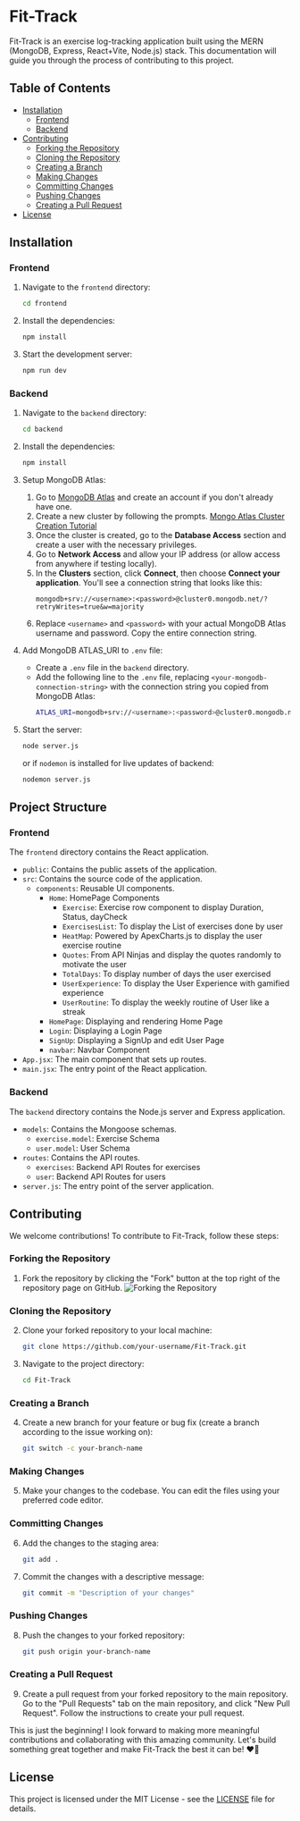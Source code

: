 # Fit-Track

Fit-Track is an exercise log-tracking application built using the MERN (MongoDB, Express, React+Vite, Node.js) stack. This documentation will guide you through the process of contributing to this project.

## Table of Contents
- [Installation](#installation)
  - [Frontend](#frontend)
  - [Backend](#backend)
- [Contributing](#contributing)
  - [Forking the Repository](#forking-the-repository)
  - [Cloning the Repository](#cloning-the-repository)
  - [Creating a Branch](#creating-a-branch)
  - [Making Changes](#making-changes)
  - [Committing Changes](#committing-changes)
  - [Pushing Changes](#pushing-changes)
  - [Creating a Pull Request](#creating-a-pull-request)
- [License](#license)

## Installation

### Frontend

1. Navigate to the `frontend` directory:
    ```sh
    cd frontend
    ```
2. Install the dependencies:
    ```sh
    npm install
    ```
3. Start the development server:
    ```sh
    npm run dev
    ```

### Backend

1. Navigate to the `backend` directory:
    ```sh
    cd backend
    ```

2. Install the dependencies:
    ```sh
    npm install
    ```

3. Setup MongoDB Atlas:
    1. Go to [MongoDB Atlas](https://www.mongodb.com/cloud/atlas) and create an account if you don't already have one.
    2. Create a new cluster by following the prompts. [Mongo Atlas Cluster Creation Tutorial](https://www.youtube.com/watch?v=esKNjzDZItQ)
    3. Once the cluster is created, go to the **Database Access** section and create a user with the necessary privileges.
    4. Go to **Network Access** and allow your IP address (or allow access from anywhere if testing locally).
    5. In the **Clusters** section, click **Connect**, then choose **Connect your application**. You'll see a connection string that looks like this:
        ```
        mongodb+srv://<username>:<password>@cluster0.mongodb.net/?retryWrites=true&w=majority
        ```
    6. Replace `<username>` and `<password>` with your actual MongoDB Atlas username and password. Copy the entire connection string.

4. Add MongoDB ATLAS_URI to `.env` file:
    - Create a `.env` file in the `backend` directory.
    - Add the following line to the `.env` file, replacing `<your-mongodb-connection-string>` with the connection string you copied from MongoDB Atlas:
      ```bash
      ATLAS_URI=mongodb+srv://<username>:<password>@cluster0.mongodb.net/fit-track?retryWrites=true&w=majority
      ```

5. Start the server:
    ```sh
    node server.js
    ```
    or if `nodemon` is installed for live updates of backend:
    ```sh
    nodemon server.js
    ```

## Project Structure

### Frontend

The `frontend` directory contains the React application.

- `public`: Contains the public assets of the application.
- `src`: Contains the source code of the application.
  - `components`: Reusable UI components.
    - `Home`: HomePage Components
      - `Exercise`: Exercise row component to display Duration, Status, dayCheck
      - `ExercisesList`: To display the List of exercises done by user
      - `HeatMap`: Powered by ApexCharts.js to display the user exercise routine
      - `Quotes`: From API Ninjas and display the quotes randomly to motivate the user
      - `TotalDays`: To display number of days the user exercised
      - `UserExperience`: To display the User Experience with gamified experience
      - `UserRoutine`: To display the weekly routine of User like a streak 
    - `HomePage`: Displaying and rendering Home Page
    - `Login`: Displaying a Login Page
    - `SignUp`: Displaying a SignUp and edit User Page
    - `navbar`: Navbar Component
- `App.jsx`: The main component that sets up routes.
- `main.jsx`: The entry point of the React application.

### Backend

The `backend` directory contains the Node.js server and Express application.

- `models`: Contains the Mongoose schemas.
  - `exercise.model`: Exercise Schema
  - `user.model`: User Schema 
- `routes`: Contains the API routes.
  - `exercises`: Backend API Routes for exercises
  - `user`: Backend API Routes for users 
- `server.js`: The entry point of the server application.

## Contributing

We welcome contributions! To contribute to Fit-Track, follow these steps:

### Forking the Repository

1. Fork the repository by clicking the "Fork" button at the top right of the repository page on GitHub.
   ![Forking the Repository](https://user-images.githubusercontent.com/github-fork-button.png)

### Cloning the Repository

2. Clone your forked repository to your local machine:
    ```sh
    git clone https://github.com/your-username/Fit-Track.git
    ```
3. Navigate to the project directory:
    ```sh
    cd Fit-Track
    ```

### Creating a Branch

4. Create a new branch for your feature or bug fix (create a branch according to the issue working on):
    ```sh
    git switch -c your-branch-name
    ```

### Making Changes

5. Make your changes to the codebase. You can edit the files using your preferred code editor.

### Committing Changes

6. Add the changes to the staging area:
    ```sh
    git add .
    ```
7. Commit the changes with a descriptive message:
    ```sh
    git commit -m "Description of your changes"
    ```

### Pushing Changes

8. Push the changes to your forked repository:
    ```sh
    git push origin your-branch-name
    ```

### Creating a Pull Request

9. Create a pull request from your forked repository to the main repository. Go to the "Pull Requests" tab on the main repository, and click "New Pull Request". Follow the instructions to create your pull request.

This is just the beginning! I look forward to making more meaningful contributions and collaborating with this amazing community. Let's build something great together and make Fit-Track the best it can be! ❤️🤝

## License

This project is licensed under the MIT License - see the [LICENSE](https://github.com/narainkarthikv/Fit-Track/blob/main/MIT-LICENSE.txt) file for details.
